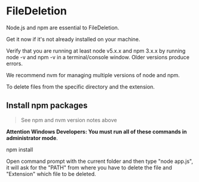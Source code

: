 # FileDeletion
Node.js and npm are essential to FileDeletion.

Get it now if it's not already installed on your machine.

Verify that you are running at least node v5.x.x and npm 3.x.x by running node -v and npm -v in a terminal/console window. Older versions produce errors.

We recommend nvm for managing multiple versions of node and npm.

To delete files from the specific directory and the extension.

## Install npm packages

> See npm and nvm version notes above

**Attention Windows Developers:  You must run all of these commands in administrator mode**.

npm install


Open command prompt with the current folder and then type "node app.js", it will ask for the "PATH" from where you have to delete the file  and "Extension" which file to be deleted. 
